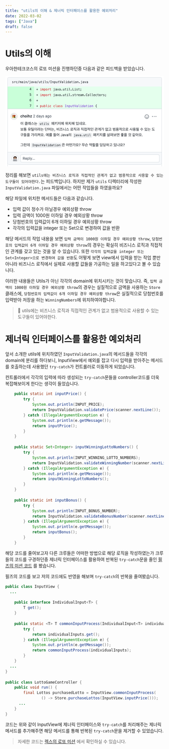 ```yaml
---
title: "utils의 이해 & 제너릭 인터페이스를 활용한 예외처리"
date: 2022-03-02
tags: ["Java"]
draft: false
---
```


# Utils의 이해

우아한테크코스의 로또 미션을 진행하던중 다음과 같은 피드백을 받았습니다.

![](image/20220302_제너릭_인터페이스를_이용한_예외처리/제너릭인터페이스_예외처리.png)

정리를 해보면 `utils에는 비즈니스 로직과 직접적인 관계가 없고 범용적으로 사용할 수 있는 도구들이 있어야한다.`는 피드백입니다.
하지만 제가 `utils` 디렉터리에 작성한 `InputValidation.java` 파일에서는 어떤 작업들을 하였을까요?

해당 파일에 위치한 메서드들은 다음과 같습니다.

- 입력 값이 정수가 아닐경우 예외상황 throw
- 입력 금액이 1000원 이하일 경우 예외상황 throw
- 당첨번호의 입력값이 6개 이하일 경우 예외상황 throw
- 각각의 입력값을 integer 또는 Set<Integer>으로 변경하여 값을 반환

해당 메서드의 작업 내용을 보면 `입력 금액이 1000원 이하일 경우 예외상황 throw`, `당첨번호의 입력값이 6개 이하일 경우 예외상황 throw`의 경우는
확실히 비즈니스 로직과 직접적인 관계를 갖고 있는 것을 알 수 있습니다.
또한 `각각의 입력값을 integer 또는 Set<Integer>으로 변경하여 값을 반환`도 어떻게 보면 view에서 입력을 받는 작업 뿐만 아니라
비즈니스 로직에서 실제로 사용할 값들을 가공하는 일을 하고있다고 볼 수 있습니다.

이러한 내용들은 Utils가 아닌 각각의 domain에 위치시키는 것이 맞습니다. 즉, `입력 금액이 1000원 이하일 경우 예외상황 throw`의 경우는
실질적으로 금액을 사용하는 `Store`클래스에, `당첨번호의 입력값이 6개 이하일 경우 예외상황 throw`은 실질적으로 당첨번호를 입력받아 저장을 하는 `WinningNumbers`에 위치하여야합니다.

> 📌 utils에는 비즈니스 로직과 직접적인 관계가 없고 범용적으로 사용할 수 있는 도구들이 있어야한다.

# 제너릭 인터페이스를 활용한 예외처리
앞서 소개한 utils에 위치하였던 `InputValidation.java`의 메서드들을 각각의 domain에 분리를 하다보니,
InputView에서 예외를 잡고 다시 입력을 받아주는 메서드를 호출하는데 사용했던 `try-catch`가 컨트롤러로 이동하게 되었습니다.

컨트롤러에서 각각의 입력에 따라 생성되는 `try-catch`문들을 controller코드를 더욱 복잡해보이게 한다는 생각이 들었습니다.

```java
    public static int inputPrice() {
        try {
            System.out.println(INPUT_PRICE);
            return InputValidation.validatePrice(scanner.nextLine());
        } catch (IllegalArgumentException e) {
            System.out.println(e.getMessage());
            return inputPrice();
        }
    }

    public static Set<Integer> inputWinningLottoNumbers() {
        try {
            System.out.println(INPUT_WINNING_LOTTO_NUMBERS);
            return InputValidation.validateWinningNumber(scanner.nextLine());
        } catch (IllegalArgumentException e) {
            System.out.println(e.getMessage());
            return inputWinningLottoNumbers();
        }
    }

    public static int inputBonus() {
        try {
            System.out.println(INPUT_BONUS_NUMBER);
            return InputValidation.validateBonusNumber(scanner.nextLine());
        } catch (IllegalArgumentException e) {
            System.out.println(e.getMessage());
            return inputBonus();
        }
    }
```

해당 코드를 줄여보고자 다른 크루들은 어떠한 방법으로 해당 로직을 작성하였는가 크루들의 코드를 구경하던중
제너릭 인터페이스를 활용하여 반복된 `try-catch`문을 줄인 [필즈의 미션 코드](https://github.com/progress0407/java-lotto/tree/step1) 를 봤습니다.

필즈의 코드를 보고 저의 코드에도 반영을 해보며 `try-catch`의 반복을 줄여봤습니다.

```java
public class InputView {
  ...

    public interface IndividualInput<T> {
        T get();
    }

    public static <T> T commonInputProcess(IndividualInput<T> individualInputs) {
        try {
            return individualInputs.get();
        } catch (IllegalArgumentException e) {
            System.out.println(e.getMessage());
            return commonInputProcess(individualInputs);
        }
    }
  ...
}

public class LottoGameController {
    public void run() {
        final Lottos purchasedLotto = InputView.commonInputProcess(
                () -> Store.purchaseLottos(InputView.inputPrice()));
      ...
    }
}
```
코드는 위와 같이 InputView에 제너릭 인터페이스와 `try-catch`를 처리해주는 제너릭 메서드를 추가해주면
해당 메서드를 통해 반복된 `try-catch`문을 제거할 수 있었습니다.

> 자세한 코드는 [렉스의 로또 미션](https://github.com/Seongwon97/java-lotto/tree/step2) 에서 확인하실 수 있습니다.
